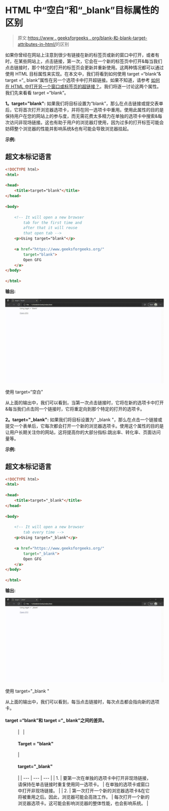 # HTML 中“空白”和“_blank”目标属性的区别

> 原文:[https://www . geeksforgeeks . org/blank-和-blank-target-attributes-in-html/](https://www.geeksforgeeks.org/difference-between-blank-and-_blank-target-attributes-in-html/)的区别

如果你曾经在网站上注意到很少有链接在新的标签页或新的窗口中打开，或者有时，在某些网站上，点击链接，第一次，它会在一个新的标签页中打开&每当我们点击链接时，那个特定的打开的标签页会更新并重新使用。这两种情况都可以通过使用 HTML 目标属性来实现。在本文中，我们将看到如何使用 target =“blank”& target =“_ blank”属性在另一个选项卡中打开超链接。如果不知道，请参考 [如何在 HTML 中打开另一个窗口或标签页的超链接？](https://www.geeksforgeeks.org/how-to-open-a-hyperlink-in-another-window-or-tab-in-html/)。我们将逐一讨论这两个属性。我们先来看看 target =“blank”。

**1。target="blank":** 如果我们将目标设置为“blank”，那么在点击链接或提交表单后，它将首次打开浏览器选项卡，并将在同一选项卡中重用。使用此属性的目的是保持用户在您的网站上的参与度，而无需花费太多精力在单独的选项卡中搜索&每次访问非现场链接。这也有助于用户的浏览器灯使用，因为过多的打开标签可能会妨碍整个浏览器的性能并影响系统&也有可能会导致浏览器挂起。

**示例:**

## 超文本标记语言

```html
<!DOCTYPE html>
<html>

<head>
    <title>target="blank"</title>
</head>

<body>

    <!-- It will open a new browser 
        tab for the first time and 
        after that it will reuse 
        that open tab -->
    <p>Using target="blank"</p>

    <a href="https://www.geeksforgeeks.org/" 
        target="blank">
        Open GFG
    </a>
</body>

</html>
```

**输出:**

![](img/b8e607d10dfd9d8332577bce3462ad0b.png)

使用 target=“空白”

从上面的输出中，我们可以看到，当第一次点击链接时，它将在新的选项卡中打开&每当我们点击同一个链接时，它将重定向到那个特定的打开的选项卡。

**2。target="_blank":** 如果我们将目标设置为" _blank "，那么在点击一个链接或提交一个表单后，它每次都会打开一个新的浏览器选项卡。使用这个属性的目的是让用户长期关注你的网站，这将提高你的大部分指标:跳出率、转化率、页面访问量等。

**示例:**

## 超文本标记语言

```html
<!DOCTYPE html>
<html>

<head>
    <title>target="_blank"</title>
</head>

<body>

    <!-- It will open a new browser 
        tab every time -->
    <p>Using target="_blank"</p>

    <a href="https://www.geeksforgeeks.org/"
        target="_blank">
        Open GFG 
    </a>
</body>

</html>
```

**输出:**

![](img/a0aed52600903bb0187a15e762a09f3c.png)

使用 target="_blank "

从上面的输出中，我们可以看到，每当点击链接时，每次点击都会指向新的选项卡。

#### target =“blank”和 target =“_ blank”之间的差异。

<figure class="table">

|   | 

#### **Target = "blank"**

 | 

#### **target="_blank"**

 |
| --- | --- | --- |
| 1. | 要第一次在单独的选项卡中打开非现场链接，请保持在单击链接时重复使用同一选项卡。 | 在单独的选项卡或窗口中打开非现场链接。 |
| 2. | 第一次打开一个新的浏览器选项卡&在它将被重用之后。因此，浏览器可能会高效工作。 | 每次打开一个新的浏览器选项卡。这可能会影响浏览器的整体性能，也会影响系统。 |

</figure>